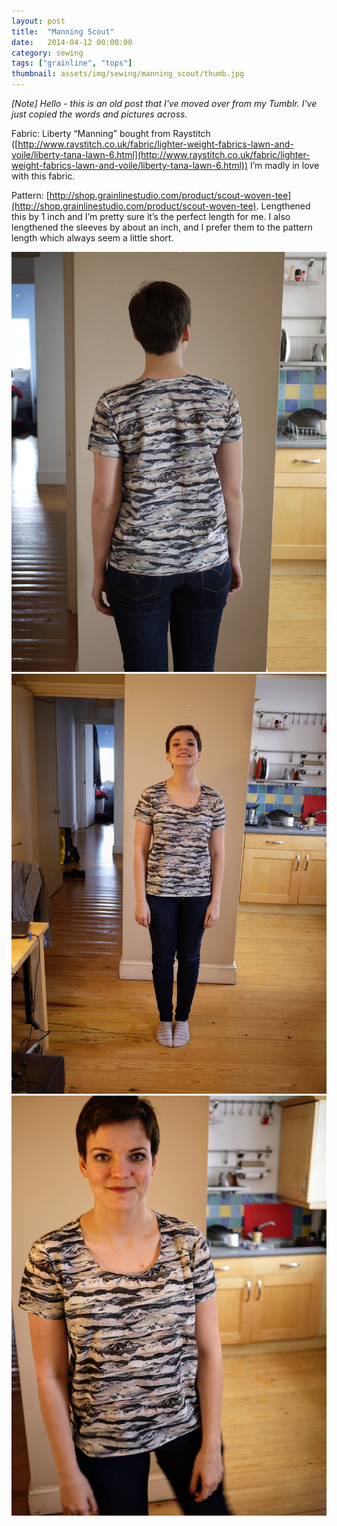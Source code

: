 ```yaml
---
layout: post
title:  "Manning Scout"
date:   2014-04-12 00:00:00
category: sewing
tags: ["grainline", "tops"]
thumbnail: assets/img/sewing/manning_scout/thumb.jpg
---
```

_[Note] Hello - this is an old post that I've moved over from my Tumblr. I've just copied the words and pictures across._

Fabric: Liberty “Manning” bought from Raystitch ([http://www.raystitch.co.uk/fabric/lighter-weight-fabrics-lawn-and-voile/liberty-tana-lawn-6.html](http://www.raystitch.co.uk/fabric/lighter-weight-fabrics-lawn-and-voile/liberty-tana-lawn-6.html)) I’m madly in love with this fabric.

Pattern: [http://shop.grainlinestudio.com/product/scout-woven-tee](http://shop.grainlinestudio.com/product/scout-woven-tee). Lengthened this by 1 inch and I’m pretty sure it’s the perfect length for me. I also lengthened the sleeves by about an inch, and I prefer them to the pattern length which always seem a little short.

![Manning Scout](/assets/img/sewing/manning_scout/manning.1.jpg)
![Manning Scout](/assets/img/sewing/manning_scout/manning.2.jpg)
![Manning Scout](/assets/img/sewing/manning_scout/manning.3.jpg)
